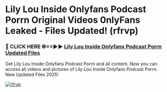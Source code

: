 # Lily Lou Inside Onlyfans Podcast Porrn Original Videos 0nlyFans Leaked - Files Updated! (rfrvp)

<h3>🔴 CLICK HERE 🌐==►► <a href="https://tinyurl.com/2wckxsce" rel="nofollow">Lily Lou Inside Onlyfans Podcast Porrn Updated Files</a></h3>

Get Lily Lou Inside Onlyfans Podcast Porrn and all content. Now you can access all videos and pictures of Lily Lou Inside Onlyfans Podcast Porrn. New Updated Files 2025!

[![rfrvp](https://i.imgur.com/AFduVYN.gif)](https://tinyurl.com/2wckxsce)
